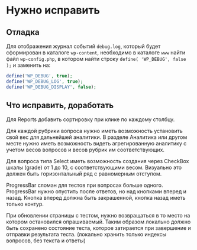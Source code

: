 # Нужно исправить

## Отладка

Для отображения журнал событий `debug.log`, который будет сформирован в каталоге `wp-content`,
необходимо в каталоге `www` найти файл `wp-config.php`,
в котором найти строку `define( 'WP_DEBUG', false );` и заменить на:

```php
define('WP_DEBUG', true);
define('WP_DEBUG_LOG', true);
define('WP_DEBUG_DISPLAY', false);
```

## Что исправить, доработать

Для Reports добавить сортировку при клике по каждому столбцу.

Для каждой рубрики вопроса нужно иметь возможность установить свой вес для дальнейшей аналитики.
В разделе Аналитика или другом месте нужно иметь возможность видеть агрегированную аналитику с учетом весов вопросов и весов рубрик им соответствующих.

Для вопроса типа Select иметь возможность создания через CheckBox шкалы (grade) от 1 до 10,
с соответствующими весом. Визуально это должен быть горизонтальный ряд с равномерным отступом.

ProgressBar сломан для тестов при вопросах больше одного.
ProgressBar нужно опустить после ответов, но над кнопками вперед и назад.
Кнопка вперед должна быть закрашенной, кнопка назад иметь только контур.

При обновлении страницы с тестом, нужно возвращаться в то место на котором остановился опрашиваемый.
Таким образом локально должно быть сохранено состояние теста, которое затирается при завершение и отправки результата теста. (локально хранить только индексы вопросов, без текста и ответы)
